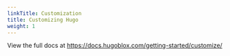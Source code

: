 ```yaml
---
linkTitle: Customization
title: Customizing Hugo
weight: 1
---
```


View the full docs at https://docs.hugoblox.com/getting-started/customize/
